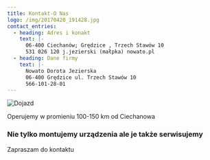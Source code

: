```yaml
---
title: Kontakt-O Nas
logo: /img/20170420_191428.jpg
contact_entries:
  - heading: Adres i konakt
    text: |-
      06-400 Ciechanów; Grędzice , Trzech Stawów 10
      531 026 120 j.jezierski (małpka) nowato.pl
  - heading: Dane firmy
    text: |-
      Nowato Dorota Jezierska
      06-400 Grędzice ul. Trzech Stawów 10
      566-101-28-01
---
```

![Dojazd](/img/screenshot-2017-12-22-mapy-google.png)

Operujemy w promieniu 100-150 km od Ciechanowa

<h3 class="f4 b lh-title mb2">Nie tylko montujemy urządzenia ale je także serwisujemy</h3>

Zapraszam do kontaktu
